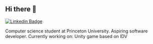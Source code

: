 ## Hi there 👋
[![Linkedin Badge](https://img.shields.io/badge/-LinkedIn-0e76a8?style=flat-square&logo=Linkedin&logoColor=white)](https://www.linkedin.com/in/cynthia-or/)
<!-- [![Website Badge](https://img.shields.io/badge/Website-3b5998?style=flat-square&logo=google-chrome&logoColor=white)](https://cor100.github.io/) -->
Computer science student at Princeton University. Aspiring software developer. 
Currently working on: Unity game based on IDV 

<!--
**cor100/cor100** is a ✨ _special_ ✨ repository because its `README.md` (this file) appears on your GitHub profile.

Here are some ideas to get you started:

- 🔭 I’m currently working on ...
- 🌱 I’m currently learning ...
- 👯 I’m looking to collaborate on ...
- 🤔 I’m looking for help with ...
- 💬 Ask me about ...
- 📫 How to reach me: ...
- 😄 Pronouns: ...
- ⚡ Fun fact: ...
-->
